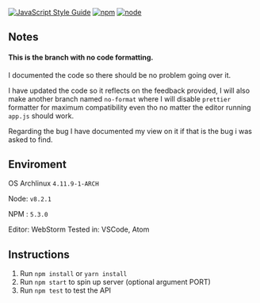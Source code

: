 [![JavaScript Style Guide](https://img.shields.io/badge/code_style-standard-brightgreen.svg)](https://standardjs.com)
[![npm](https://img.shields.io/npm/v/npm.svg)]()
[![node](https://badge.fury.io/js/node.svg)]()

## Notes

#### This is the branch with no code formatting.

I documented the code so there should be no problem going over it.

I have updated the code so it reflects on the feedback provided, I will also make another branch named `no-format` where I will disable `prettier` formatter for maximum compatibility even tho no matter the editor running `app.js` should work.

Regarding the bug I have documented my view on it if that is the bug i was asked to find.
## Enviroment

OS Archlinux `4.11.9-1-ARCH`

Node: `v8.2.1`

NPM : `5.3.0`

Editor: WebStorm
Tested in: VSCode, Atom

## Instructions

1. Run `npm install` or `yarn install`
2. Run `npm start` to spin up server (optional argument PORT)
3. Run `npm test` to test the API
